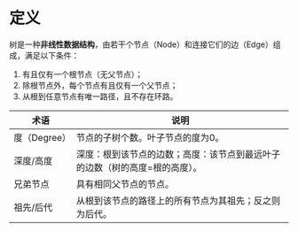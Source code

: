 # 定义
树是一种**非线性数据结构**，由若干个节点（Node）和连接它们的边（Edge）组成，满足以下条件：
1. 有且仅有一个根节点（无父节点）；
2. 除根节点外，每个节点有且仅有一个父节点；
3. 从根到任意节点有唯一路径，且不存在环路。

| 术语        | 说明                                     |
| --------- | -------------------------------------- |
| 度（Degree） | 节点的子树个数。叶子节点的度为0。                      |
| 深度/高度     | 深度：根到该节点的边数；高度：该节点到最远叶子的边数（树的高度=根的高度）。 |
| 兄弟节点      | 具有相同父节点的节点。                            |
| 祖先/后代     | 从根到该节点的路径上的所有节点为其祖先；反之则为后代。            |
